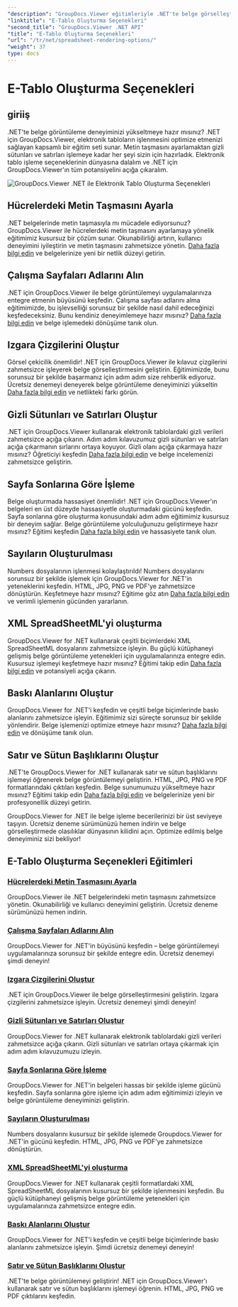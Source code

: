 ```yaml
---
"description": "GroupDocs.Viewer eğitimleriyle .NET'te belge görselleştirmesini zahmetsizce geliştirin. Metin taşmasını ayarlamayı, ızgara çizgilerini işlemeyi ve daha fazlasını öğrenin."
"linktitle": "E-Tablo Oluşturma Seçenekleri"
"second_title": "GroupDocs.Viewer .NET API"
"title": "E-Tablo Oluşturma Seçenekleri"
"url": "/tr/net/spreadsheet-rendering-options/"
"weight": 37
type: docs
---
```

# E-Tablo Oluşturma Seçenekleri

## giriiş

.NET'te belge görüntüleme deneyiminizi yükseltmeye hazır mısınız? .NET için GroupDocs.Viewer, elektronik tabloların işlenmesini optimize etmenizi sağlayan kapsamlı bir eğitim seti sunar. Metin taşmasını ayarlamaktan gizli sütunları ve satırları işlemeye kadar her şeyi sizin için hazırladık. Elektronik tablo işleme seçeneklerinin dünyasına dalalım ve .NET için GroupDocs.Viewer'ın tüm potansiyelini açığa çıkaralım.

![GroupDocs.Viewer .NET ile Elektronik Tablo Oluşturma Seçenekleri](/viewer/spreadsheet-rendering-options/image.png)

## Hücrelerdeki Metin Taşmasını Ayarla

.NET belgelerinde metin taşmasıyla mı mücadele ediyorsunuz? GroupDocs.Viewer ile hücrelerdeki metin taşmasını ayarlamaya yönelik eğitimimiz kusursuz bir çözüm sunar. Okunabilirliği artırın, kullanıcı deneyimini iyileştirin ve metin taşmasını zahmetsizce yönetin. [Daha fazla bilgi edin](./adjust-text-overflow-cells/) ve belgelerinize yeni bir netlik düzeyi getirin.

## Çalışma Sayfaları Adlarını Alın

.NET için GroupDocs.Viewer ile belge görüntülemeyi uygulamalarınıza entegre etmenin büyüsünü keşfedin. Çalışma sayfası adlarını alma eğitimimizde, bu işlevselliği sorunsuz bir şekilde nasıl dahil edeceğinizi keşfedeceksiniz. Bunu kendiniz deneyimlemeye hazır mısınız? [Daha fazla bilgi edin](./get-worksheets-names/) ve belge işlemedeki dönüşüme tanık olun.

## Izgara Çizgilerini Oluştur

Görsel çekicilik önemlidir! .NET için GroupDocs.Viewer ile kılavuz çizgilerini zahmetsizce işleyerek belge görselleştirmesini geliştirin. Eğitimimizde, bunu sorunsuz bir şekilde başarmanız için adım adım size rehberlik ediyoruz. Ücretsiz denemeyi deneyerek belge görüntüleme deneyiminizi yükseltin [Daha fazla bilgi edin](./render-grid-lines/) ve netlikteki farkı görün.

## Gizli Sütunları ve Satırları Oluştur

.NET için GroupDocs.Viewer kullanarak elektronik tablolardaki gizli verileri zahmetsizce açığa çıkarın. Adım adım kılavuzumuz gizli sütunları ve satırları açığa çıkarmanın sırlarını ortaya koyuyor. Gizli olanı açığa çıkarmaya hazır mısınız? Öğreticiyi keşfedin [Daha fazla bilgi edin](./render-hidden-columns-rows/) ve belge incelemenizi zahmetsizce geliştirin.

## Sayfa Sonlarına Göre İşleme

Belge oluşturmada hassasiyet önemlidir! .NET için GroupDocs.Viewer'ın belgeleri en üst düzeyde hassasiyetle oluşturmadaki gücünü keşfedin. Sayfa sonlarına göre oluşturma konusundaki adım adım eğitimimiz kusursuz bir deneyim sağlar. Belge görüntüleme yolculuğunuzu geliştirmeye hazır mısınız? Eğitimi keşfedin [Daha fazla bilgi edin](./rendering-by-page-breaks/) ve hassasiyete tanık olun.

## Sayıların Oluşturulması

Numbers dosyalarının işlenmesi kolaylaştırıldı! Numbers dosyalarını sorunsuz bir şekilde işlemek için GroupDocs.Viewer for .NET'in yeteneklerini keşfedin. HTML, JPG, PNG ve PDF'ye zahmetsizce dönüştürün. Keşfetmeye hazır mısınız? Eğitime göz atın [Daha fazla bilgi edin](./rendering-numbers/) ve verimli işlemenin gücünden yararlanın.

## XML SpreadSheetML'yi oluşturma

GroupDocs.Viewer for .NET kullanarak çeşitli biçimlerdeki XML SpreadSheetML dosyalarını zahmetsizce işleyin. Bu güçlü kütüphaneyi gelişmiş belge görüntüleme yetenekleri için uygulamalarınıza entegre edin. Kusursuz işlemeyi keşfetmeye hazır mısınız? Eğitimi takip edin [Daha fazla bilgi edin](./rendering-xml-spreadsheetml/) ve potansiyeli açığa çıkarın.

## Baskı Alanlarını Oluştur

GroupDocs.Viewer for .NET'i keşfedin ve çeşitli belge biçimlerinde baskı alanlarını zahmetsizce işleyin. Eğitimimiz sizi süreçte sorunsuz bir şekilde yönlendirir. Belge işlemenizi optimize etmeye hazır mısınız? [Daha fazla bilgi edin](./render-print-areas/) ve dönüşüme tanık olun.

## Satır ve Sütun Başlıklarını Oluştur

.NET'te GroupDocs.Viewer for .NET kullanarak satır ve sütun başlıklarını işlemeyi öğrenerek belge görüntülemeyi geliştirin. HTML, JPG, PNG ve PDF formatlarındaki çıktıları keşfedin. Belge sunumunuzu yükseltmeye hazır mısınız? Eğitimi takip edin [Daha fazla bilgi edin](./render-row-column-headings/) ve belgelerinize yeni bir profesyonellik düzeyi getirin.

GroupDocs.Viewer for .NET ile belge işleme becerilerinizi bir üst seviyeye taşıyın. Ücretsiz deneme sürümünüzü hemen indirin ve belge görselleştirmede olasılıklar dünyasının kilidini açın. Optimize edilmiş belge deneyiminiz sizi bekliyor!
## E-Tablo Oluşturma Seçenekleri Eğitimleri
### [Hücrelerdeki Metin Taşmasını Ayarla](./adjust-text-overflow-cells/)
GroupDocs.Viewer ile .NET belgelerindeki metin taşmasını zahmetsizce yönetin. Okunabilirliği ve kullanıcı deneyimini geliştirin. Ücretsiz deneme sürümünüzü hemen indirin.
### [Çalışma Sayfaları Adlarını Alın](./get-worksheets-names/)
GroupDocs.Viewer for .NET'in büyüsünü keşfedin – belge görüntülemeyi uygulamalarınıza sorunsuz bir şekilde entegre edin. Ücretsiz denemeyi şimdi deneyin!
### [Izgara Çizgilerini Oluştur](./render-grid-lines/)
.NET için GroupDocs.Viewer ile belge görselleştirmesini geliştirin. Izgara çizgilerini zahmetsizce işleyin. Ücretsiz denemeyi şimdi deneyin!
### [Gizli Sütunları ve Satırları Oluştur](./render-hidden-columns-rows/)
GroupDocs.Viewer for .NET kullanarak elektronik tablolardaki gizli verileri zahmetsizce açığa çıkarın. Gizli sütunları ve satırları ortaya çıkarmak için adım adım kılavuzumuzu izleyin.
### [Sayfa Sonlarına Göre İşleme](./rendering-by-page-breaks/)
GroupDocs.Viewer for .NET'in belgeleri hassas bir şekilde işleme gücünü keşfedin. Sayfa sonlarına göre işleme için adım adım eğitimimizi izleyin ve belge görüntüleme deneyiminizi geliştirin.
### [Sayıların Oluşturulması](./rendering-numbers/)
Numbers dosyalarını kusursuz bir şekilde işlemede Groupdocs.Viewer for .NET'in gücünü keşfedin. HTML, JPG, PNG ve PDF'ye zahmetsizce dönüştürün.
### [XML SpreadSheetML'yi oluşturma](./rendering-xml-spreadsheetml/)
GroupDocs.Viewer for .NET kullanarak çeşitli formatlardaki XML SpreadSheetML dosyalarının kusursuz bir şekilde işlenmesini keşfedin. Bu güçlü kütüphaneyi gelişmiş belge görüntüleme yetenekleri için uygulamalarınıza zahmetsizce entegre edin.
### [Baskı Alanlarını Oluştur](./render-print-areas/)
GroupDocs.Viewer for .NET'i keşfedin ve çeşitli belge biçimlerinde baskı alanlarını zahmetsizce işleyin. Şimdi ücretsiz denemeyi deneyin!
### [Satır ve Sütun Başlıklarını Oluştur](./render-row-column-headings/)
.NET'te belge görüntülemeyi geliştirin! .NET için GroupDocs.Viewer'ı kullanarak satır ve sütun başlıklarını işlemeyi öğrenin. HTML, JPG, PNG ve PDF çıktılarını keşfedin.